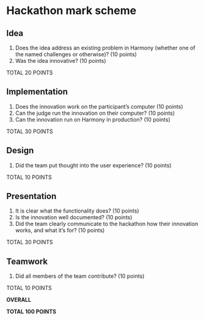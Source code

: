 # Hackathon mark scheme

## Idea

1. Does the idea address an existing problem in Harmony (whether one of the named challenges or otherwise)? (10 points)
2. Was the idea innovative? (10 points)

TOTAL 20 POINTS

## Implementation

1. Does the innovation work on the participant’s computer (10 points)
2. Can the judge run the innovation on their computer? (10 points)
3. Can the innovation run on Harmony in production? (10 points)

TOTAL 30 POINTS

## Design

1. Did the team put thought into the user experience? (10 points)

TOTAL 10 POINTS

## Presentation

1. It is clear what the functionality does? (10 points)
2. Is the innovation well documented? (10 points)
3. Did the team clearly communicate to the hackathon how their innovation works, and what it’s for? (10 points)

TOTAL 30 POINTS

## Teamwork

1. Did all members of the team contribute? (10 points)

TOTAL 10 POINTS

**OVERALL**

**TOTAL 100 POINTS**
